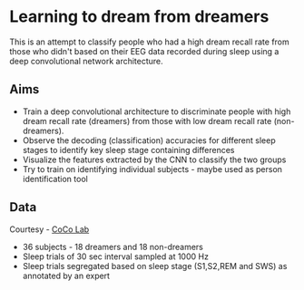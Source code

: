 # Learning to dream from dreamers
This is an attempt to classify people who had a high dream recall rate from those who didn't based on their EEG data recorded during sleep using a deep convolutional network architecture. <br/>

## Aims
* Train a deep convolutional architecture to discriminate people with high dream recall rate (dreamers) from those with low dream recall rate (non-dreamers).
* Observe the decoding (classification) accuracies for different sleep stages to identify key sleep stage containing differences
* Visualize the features extracted by the CNN to classify the two groups
* Try to train on identifying individual subjects - maybe used as person identification tool

## Data
Courtesy - [CoCo Lab](http://www.karimjerbi.com/index.html)
* 36 subjects - 18 dreamers and 18 non-dreamers
* Sleep trials of 30 sec interval sampled at 1000 Hz
* Sleep trials segregated based on sleep stage (S1,S2,REM and SWS) as annotated by an expert
